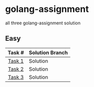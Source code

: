 # golang-assignment
all three golang-assignment solution

## Easy
|Task #|Solution Branch|
|:-:|:-|
|[Task 1](https://github.com/mahfuz110244/golang-assignment/tree/task1)| Solution |
|[Task 2](https://github.com/mahfuz110244/golang-assignment/tree/task2)| Solution |
|[Task 3](https://github.com/mahfuz110244/golang-assignment/tree/task3)| Solution |